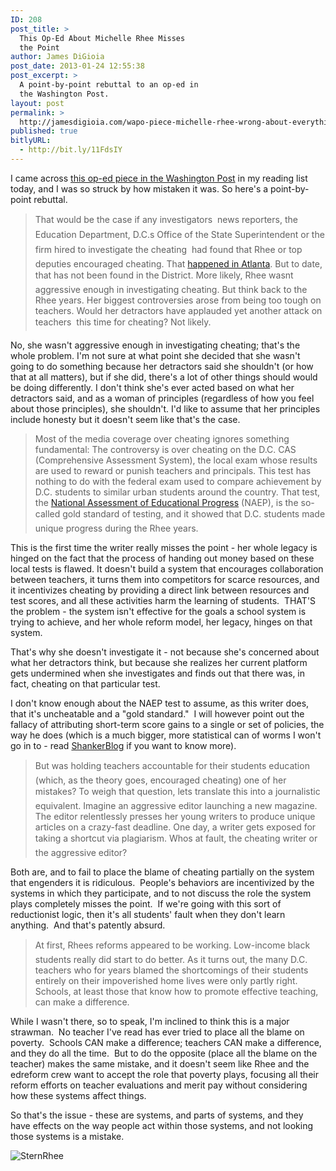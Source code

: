 ```yaml
---
ID: 208
post_title: >
  This Op-Ed About Michelle Rhee Misses
  the Point
author: James DiGioia
post_date: 2013-01-24 12:55:38
post_excerpt: >
  A point-by-point rebuttal to an op-ed in
  the Washington Post.
layout: post
permalink: >
  http://jamesdigioia.com/wapo-piece-michelle-rhee-wrong-about-everything/
published: true
bitlyURL:
  - http://bit.ly/11FdsIY
---
```

I came across [this op-ed piece in the Washington Post][1] in my reading list today, and I was so struck by how mistaken it was. So here's a point-by-point rebuttal.

> That would be the case if any investigators  news reporters, the Education Department, D.C.s Office of the State Superintendent or the firm hired to investigate the cheating  had found that Rhee or top deputies encouraged cheating. That [happened in Atlanta][2]. But to date, that has not been found in the District. More likely, Rhee wasnt aggressive enough in investigating cheating. But think back to the Rhee years. Her biggest controversies arose from being too tough on teachers. Would her detractors have applauded yet another attack on teachers  this time for cheating? Not likely.<!--more-->

No, she wasn't aggressive enough in investigating cheating; that's the whole problem. I'm not sure at what point she decided that she wasn't going to do something because her detractors said she shouldn't (or how that at all matters), but if she did, there's a lot of other things should would be doing differently. I don't think she's ever acted based on what her detractors said, and as a woman of principles (regardless of how you feel about those principles), she shouldn't. I'd like to assume that her principles include honesty but it doesn't seem like that's the case.

> Most of the media coverage over cheating ignores something fundamental: The controversy is over cheating on the D.C. CAS (Comprehensive Assessment System), the local exam whose results are used to reward or punish teachers and principals. This test has nothing to do with the federal exam used to compare achievement by D.C. students to similar urban students around the country. That test, the [National Assessment of Educational Progress][3] (NAEP), is the so-called gold standard of testing, and it showed that D.C. students made unique progress during the Rhee years.

This is the first time the writer really misses the point - her whole legacy is hinged on the fact that the process of handing out money based on these local tests is flawed. It doesn't build a system that encourages collaboration between teachers, it turns them into competitors for scarce resources, and it incentivizes cheating by providing a direct link between resources and test scores, and all these activities harm the learning of students.  THAT'S the problem - the system isn't effective for the goals a school system is trying to achieve, and her whole reform model, her legacy, hinges on that system.

That's why she doesn't investigate it - not because she's concerned about what her detractors think, but because she realizes her current platform gets undermined when she investigates and finds out that there was, in fact, cheating on that particular test.

I don't know enough about the NAEP test to assume, as this writer does, that it's uncheatable and a "gold standard."  I will however point out the fallacy of attributing short-term score gains to a single or set of policies, the way he does (which is a much bigger, more statistical can of worms I won't go in to - read [ShankerBlog][4] if you want to know more).

> But was holding teachers accountable for their students education (which, as the theory goes, encouraged cheating) one of her mistakes? To weigh that question, lets translate this into a journalistic equivalent. Imagine an aggressive editor launching a new magazine. The editor relentlessly presses her young writers to produce unique articles on a crazy-fast deadline. One day, a writer gets exposed for taking a shortcut via plagiarism. Whos at fault, the cheating writer or the aggressive editor?

Both are, and to fail to place the blame of cheating partially on the system that engenders it is ridiculous.  People's behaviors are incentivized by the systems in which they participate, and to not discuss the role the system plays completely misses the point.  If we're going with this sort of reductionist logic, then it's all students' fault when they don't learn anything.  And that's patently absurd.

> At first, Rhees reforms appeared to be working. Low-income black students really did start to do better. As it turns out, the many D.C. teachers who for years blamed the shortcomings of their students entirely on their impoverished home lives were only partly right. Schools, at least those that know how to promote effective teaching, can make a difference.

While I wasn't there, so to speak, I'm inclined to think this is a major strawman.  No teacher I've read has ever tried to place all the blame on poverty.  Schools CAN make a difference; teachers CAN make a difference, and they do all the time.  But to do the opposite (place all the blame on the teacher) makes the same mistake, and it doesn't seem like Rhee and the edreform crew want to accept the role that poverty plays, focusing all their reform efforts on teacher evaluations and merit pay without considering how these systems affect things.

So that's the issue - these are systems, and parts of systems, and they have effects on the way people act within those systems, and not looking those systems is a mistake.

![SternRhee][5]

 [1]: http://www.washingtonpost.com/opinions/rhee-had-her-flaws-but-she-wasnt-a-cheater/2013/01/11/d84c8fa4-5a90-11e2-88d0-c4cf65c3ad15_story.html "Rhee had her flaws, but she wasnt a cheater"
 [2]: http://www.washingtonpost.com/blogs/answer-sheet/post/shocking-details-of-atlanta-cheating-scandal/2011/07/06/gIQAQPhY2H_blog.html "Shocking details of Atlanta cheating scandal"
 [3]: http://nces.ed.gov/nationsreportcard/
 [4]: http://shankerblog.org/ "Shanker Blog"
 [5]: http://jamesdigioia.com/app/uploads/2013/01/stern-michelle-rhee.jpg